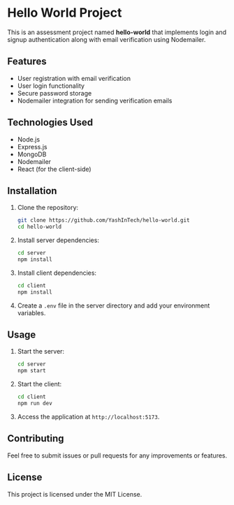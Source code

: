 # Hello World Project

This is an assessment project named **hello-world** that implements login and signup authentication along with email verification using Nodemailer.

## Features

- User registration with email verification
- User login functionality
- Secure password storage
- Nodemailer integration for sending verification emails

## Technologies Used

- Node.js
- Express.js
- MongoDB
- Nodemailer
- React (for the client-side)

## Installation

1. Clone the repository:

   ```bash
   git clone https://github.com/YashInTech/hello-world.git
   cd hello-world
   ```

2. Install server dependencies:

   ```bash
   cd server
   npm install
   ```

3. Install client dependencies:

   ```bash
   cd client
   npm install
   ```

4. Create a `.env` file in the server directory and add your environment variables.

## Usage

1. Start the server:

   ```bash
   cd server
   npm start
   ```

2. Start the client:

   ```bash
   cd client
   npm run dev
   ```

3. Access the application at `http://localhost:5173`.

## Contributing

Feel free to submit issues or pull requests for any improvements or features.

## License

This project is licensed under the MIT License.
